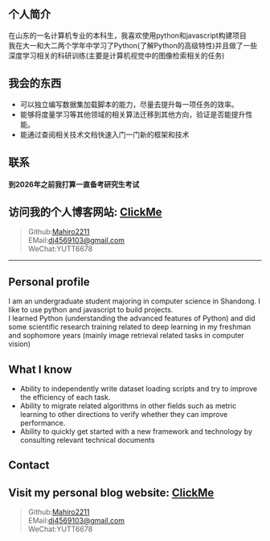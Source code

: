 ## 个人简介 
在山东的一名计算机专业的本科生，我喜欢使用python和javascript构建项目
<br>
我在大一和大二两个学年中学习了Python(了解Python的高级特性)并且做了一些深度学习相关的科研训练(主要是计算机视觉中的图像检索相关的任务)
## 我会的东西
* 可以独立编写数据集加载脚本的能力，尽量去提升每一项任务的效率。
* 能够将度量学习等其他领域的相关算法迁移到其他方向，验证是否能提升性能。
* 能通过查阅相关技术文档快速入门一门新的框架和技术

## 联系
#### 到2026年之前我打算一直备考研究生考试

## 访问我的个人博客网站: [ClickMe](https://mahiro2211.github.io)

>Github:[Mahiro2211](https://github.com/Mahiro2211)<br>
>EMail:dj4569103@gmail.com<br>
>WeChat:YUTT6678<br>

<hr>

## Personal profile
I am an undergraduate student majoring in computer science in Shandong. I like to use python and javascript to build projects.
<br>
I learned Python (understanding the advanced features of Python) and did some scientific research training related to deep learning in my freshman and sophomore years (mainly image retrieval related tasks in computer vision)
## What I know
* Ability to independently write dataset loading scripts and try to improve the efficiency of each task.
* Ability to migrate related algorithms in other fields such as metric learning to other directions to verify whether they can improve performance.
* Ability to quickly get started with a new framework and technology by consulting relevant technical documents

## Contact

## Visit my personal blog website: [ClickMe](https://mahiro2211.github.io)

>Github:[Mahiro2211](https://github.com/Mahiro2211)<br>
>EMail:dj4569103@gmail.com<br>
>WeChat:YUTT6678<br>
